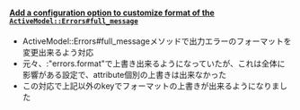 #### [Add a configuration option to customize format of the `ActiveModel::Errors#full_message`](https://github.com/rails/rails/pull/32956)

* ActiveModel::Errors#full_messageメソッドで出力エラーのフォーマットを変更出来るよう対応
* 元々、:"errors.format"で上書き出来るようになっていたが、これは全体に影響がある設定で、attribute個別の上書きは出来なかった
* この対応で上記以外のkeyでフォーマットの上書きが出来るようになりました
